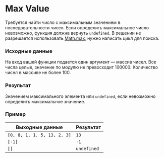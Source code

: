 # Max Value
Требуется найти число с максимальным значением в последовательности чисел. Если определить
максимальное число невозможно, функция должна вернуть `undefined`. В решении не разрешается
использовать [Math.max](https://developer.mozilla.org/ru/docs/Web/JavaScript/Reference/Global_Objects/Math/max),
нужно написать цикл для поиска.

### Исходные данные
На вход вашей функции подается один аргумент — массив чисел. Все числа целые, значение по модулю не
превосходит 100000. Количество чисел в массиве не более 100.

### Результат
Значением максимального элемента или `undefined`, если невозможно определить максимальное значение.

### Пример
| Выходные данные             | Результат   |
|-----------------------------|-------------|
| `[0, 8, 1, 1, 5, 13, 2, 3]` | `13`        |
| `[-1]`                      | `-1`        |
| `[]`                        | `undefined` |
